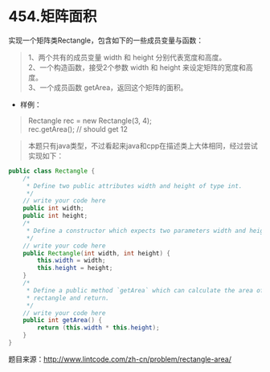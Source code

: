 # 454.矩阵面积

实现一个矩阵类Rectangle，包含如下的一些成员变量与函数：  
> 1、两个共有的成员变量 width 和 height 分别代表宽度和高度。  
2、一个构造函数，接受2个参数 width 和 height 来设定矩阵的宽度和高度。  
3、一个成员函数 getArea，返回这个矩阵的面积。

- 样例：  
> Rectangle rec = new Rectangle(3, 4);  
rec.getArea(); // should get 12

> 本题只有java类型，不过看起来java和cpp在描述类上大体相同，经过尝试实现如下：
```java
public class Rectangle {
    /*
     * Define two public attributes width and height of type int.
     */
    // write your code here
    public int width;
    public int height;
    /*
     * Define a constructor which expects two parameters width and height here.
     */
    // write your code here
    public Rectangle(int width, int height) {
        this.width = width;
        this.height = height;
    }
    /*
     * Define a public method `getArea` which can calculate the area of the
     * rectangle and return.
     */
    // write your code here
    public int getArea() {
        return (this.width * this.height);
    }
}
```
题目来源：http://www.lintcode.com/zh-cn/problem/rectangle-area/
